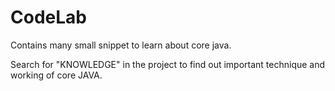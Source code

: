 # CodeLab
Contains many small snippet to learn about core java.


Search for "KNOWLEDGE" in the project to find out important technique and working of core JAVA.
